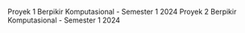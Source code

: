 Proyek 1 Berpikir Komputasional - Semester 1 2024
Proyek 2 Berpikir Komputasional - Semester 1 2024
